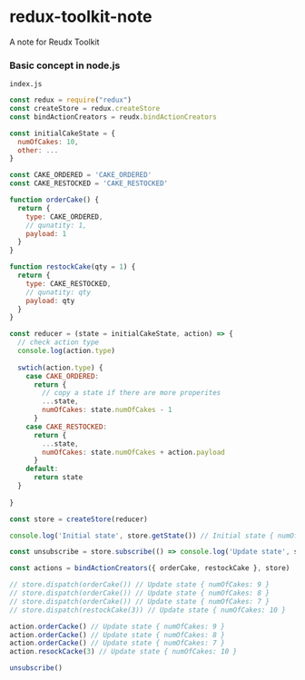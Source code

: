# redux-toolkit-note
A note for Reudx Toolkit

### Basic concept in node.js

```index.js```
```javascript
const redux = require("redux")
const createStore = redux.createStore
const bindActionCreators = reudx.bindActionCreators

const initialCakeState = {
  numOfCakes: 10,
  other: ...
}

const CAKE_ORDERED = 'CAKE_ORDERED'
const CAKE_RESTOCKED = 'CAKE_RESTOCKED'

function orderCake() {
  return {
    type: CAKE_ORDERED,
    // qunatity: 1,
    payload: 1
  }
}

function restockCake(qty = 1) {
  return {
    type: CAKE_RESTOCKED,
    // qunatity: qty
    payload: qty
  }
}

const reducer = (state = initialCakeState, action) => {
  // check action type
  console.log(action.type)
  
  swtich(action.type) {
    case CAKE_ORDERED:
      return {
        // copy a state if there are more properites
        ...state,
        numOfCakes: state.numOfCakes - 1
      }
    case CAKE_RESTOCKED:
      return {
        ...state,
        numOfCakes: state.numOfCakes + action.payload
      }
    default:
      return state
  }
  
}

const store = createStore(reducer)

console.log('Initial state', store.getState()) // Initial state { numOfCakes: 10 }

const unsubscribe = store.subscribe(() => console.log('Update state', store.getStore())

const actions = bindActionCreators({ orderCake, restockCake }, store)

// store.dispatch(orderCake()) // Update state { numOfCakes: 9 }
// store.dispatch(orderCake()) // Update state { numOfCakes: 8 }
// store.dispatch(orderCake()) // Update state { numOfCakes: 7 }
// store.dispatch(restockCake(3)) // Update state { numOfCakes: 10 }

action.orderCacke() // Update state { numOfCakes: 9 }
action.orderCacke() // Update state { numOfCakes: 8 }
action.orderCacke() // Update state { numOfCakes: 7 }
action.resockCacke(3) // Update state { numOfCakes: 10 }

unsubscribe()
````
